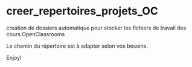 # creer_repertoires_projets_OC
creation de dossiers automatique pour stocker les fichiers de travail des cours OpenClassrooms

Le chemin du répertoire est à adapter selon vos besoins.

Enjoy!
